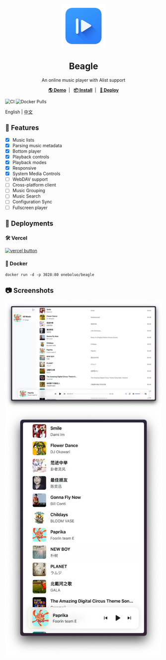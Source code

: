 <div align="center">
    <img height="140" width="140" src="./public/logo.png">
    <h1>Beagle</h1>
    <p>An online music player with Alist support</p>
    <a href="https://beagle-ashy-psi.vercel.app" target="blank"><strong>🌎 Demo</strong></a>&nbsp;&nbsp;|&nbsp;&nbsp;
    <a href="https://github.com/JavanShen/beagle/releases" target="blank"><strong>📦 Install</strong></a>&nbsp;&nbsp;|&nbsp;&nbsp;
    <a href="#-deployment" target="blank"><strong>🚀 Deploy</strong></a>
</div>

![CI](https://github.com/JavanShen/beagle/actions/workflows/release.yml/badge.svg?branch=main) ![Docker Pulls](https://img.shields.io/docker/pulls/oneboluo/beagle)

English | [中文](./README_zh.md)

## 🌟 Features
- [x] Music lists
- [x] Parsing music metadata
- [x] Bottom player
- [x] Playback controls
- [x] Playback modes
- [x] Responsive
- [x] System Media Controls
- [ ] WebDAV support
- [ ] Cross-platform client
- [ ] Music Grouping
- [ ] Music Search
- [ ] Configuration Sync
- [ ] Fullscreen player

## 🚀 Deployments
### 🛠️ Vercel
[![vercel button](https://vercel.com/button)](https://vercel.com/new/clone?repository-url=https%3A%2F%2Fgithub.com%2FJavanShen%2Fbeagle&project-name=beagle&repository-name=beagle)

### 🐳 Docker
```shell
docker run -d -p 3028:80 oneboluo/beagle
```

## 📷 Screenshots
![Screenshot](./images/screenshot-lg.png)
![Screenshot](./images/screenshot-sm.png)
